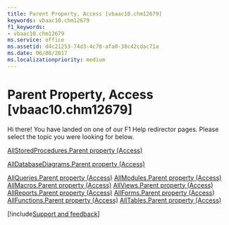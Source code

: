 ```yaml
---
title: Parent Property, Access [vbaac10.chm12679]
keywords: vbaac10.chm12679
f1_keywords:
- vbaac10.chm12679
ms.service: office
ms.assetid: d4c21253-74d3-4c78-afa0-38c42cdac71a
ms.date: 06/08/2017
ms.localizationpriority: medium
---
```



# Parent Property, Access [vbaac10.chm12679]

Hi there! You have landed on one of our F1 Help redirector pages. Please select the topic you were looking for below.

[AllStoredProcedures.Parent property (Access)](https://msdn.microsoft.com/library/c3078759-8f32-f7b9-1b71-1cd3f55578b1%28Office.15%29.aspx)

[AllDatabaseDiagrams.Parent property (Access)](https://msdn.microsoft.com/library/51b83a15-7da5-a6dd-ec04-28b00f368ea0%28Office.15%29.aspx)

[AllQueries.Parent property (Access)](https://msdn.microsoft.com/library/6ecf7fa6-f150-fa1d-94b5-2c2c48480367%28Office.15%29.aspx)
[AllModules.Parent property (Access)](https://msdn.microsoft.com/library/d808196c-f185-188c-4fd3-56b5b62c387d%28Office.15%29.aspx)
[AllMacros.Parent property (Access)](https://msdn.microsoft.com/library/082d7ddc-1bb2-4959-005e-7ccd4c019130%28Office.15%29.aspx)
[AllViews.Parent property (Access)](https://msdn.microsoft.com/library/1f505dd8-05bf-6efc-e492-83595b39de8b%28Office.15%29.aspx)
[AllReports.Parent property (Access)](https://msdn.microsoft.com/library/4655352b-4051-33cd-24a8-a18f275d3454%28Office.15%29.aspx)
[AllForms.Parent property (Access)](https://msdn.microsoft.com/library/fa16ed80-9eb2-7bd8-fdc6-a8c9a8eb7ea0%28Office.15%29.aspx)
[AllFunctions.Parent property (Access)](https://msdn.microsoft.com/library/2e148328-476b-055c-6b29-d332dd0a0764%28Office.15%29.aspx)
[AllTables.Parent property (Access)](https://msdn.microsoft.com/library/41801b04-da13-c917-8692-d6d56bd45516%28Office.15%29.aspx)

[!include[Support and feedback](~/includes/feedback-boilerplate.md)]
